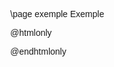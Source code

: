 \page exemple Exemple

@htmlonly

<div class="emscripten_border">
    <canvas class="emscripten" id="canvas" oncontextmenu="event.preventDefault()"></canvas>
</div>

<script type='text/javascript'>
    var Module = {
        preRun: [],
        postRun: [],
        print: (function() {})(),
        printErr: function(text) {},
        canvas: (function() {
            var canvas = document.getElementById('canvas');
           
            // As a default initial behavior, pop up an alert when webgl context is lost. To make your
            // application robust, you may want to override this behavior before shipping!
            // See http://www.khronos.org/registry/webgl/specs/latest/1.0/#5.15.2
            canvas.addEventListener("webglcontextlost", function(e) { 
                alert('WebGL context lost. You will need to reload the page.'); 
                e.preventDefault(); 
            }, false);
            
            return canvas;
        })(),
        setStatus: function(text) {},
        totalDependencies: 0,
        monitorRunDependencies: function(left) {}
    };
    
    /*
    window.addEventListener('resize', js_resizeCanvas, false);
    
    function js_resizeCanvas() {
        document.getElementById('canvas').width = window.innerWidth;
        document.getElementById('canvas').height = window.innerHeight;
    }
    */
</script>

<style>
    body {
        font-family: arial;
        margin: 0;
        padding: none;
    }

    .emscripten { 
        padding-right: 0; 
        margin-left: auto; 
        margin-right: auto; 
        display: block; 
    }

    div.emscripten { 
        text-align: center; 
    }

    div.emscripten_border { 
        border: none; 
    }

    /* the canvas *must not* have any border or padding, or mouse coords will be wrong */
    canvas.emscripten { 
        border: 0px none; 
        background-color: black; 
    }
</style>
<script async type="text/javascript" src="Simulatio_Renderer.js"></script>

@endhtmlonly
